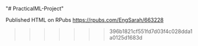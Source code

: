 
"# PracticalML-Project" 

Published HTML on RPubs
https://rpubs.com/EngSarah/663228
>>>>>>> 396b1821cf551fd7d03f4c028dda1a0125d1683d
